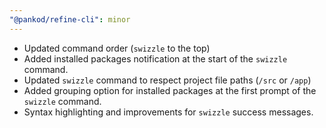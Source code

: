 ```yaml
---
"@pankod/refine-cli": minor
---
```


- Updated command order (`swizzle` to the top)
- Added installed packages notification at the start of the `swizzle` command.
- Updated `swizzle` command to respect project file paths (`/src` or `/app`)
- Added grouping option for installed packages at the first prompt of the `swizzle` command.
- Syntax highlighting and improvements for `swizzle` success messages.

